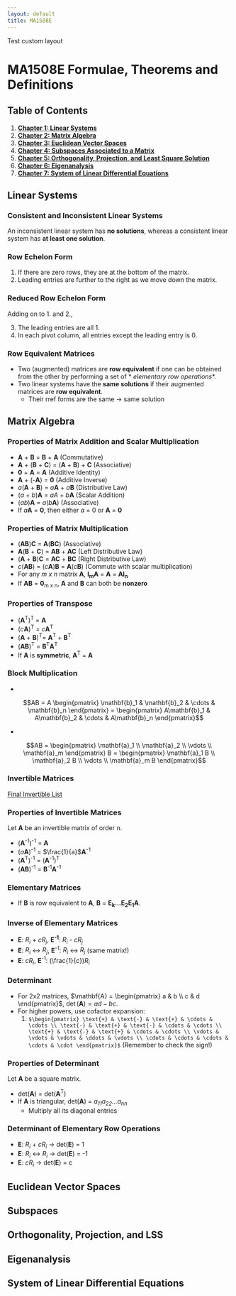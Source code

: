 ```yaml
---
layout: default
title: MA1508E
---
```

<p>Test custom layout</p>

# MA1508E Formulae, Theorems and Definitions

## Table of Contents

1. **[Chapter 1: Linear Systems](#linear-systems)**
2. **[Chapter 2: Matrix Algebra](#matrix-algebra)**
3. **[Chapter 3: Euclidean Vector Spaces](#euclidean-vector-spaces)**
4. **[Chapter 4: Subspaces Associated to a Matrix](#subspaces)**
5. **[Chapter 5: Orthogonality, Projection, and Least Square Solution](#orthogonality-projection-and-lss)**
6. **[Chapter 6: Eigenanalysis](#eigenanalysis)**
7. **[Chapter 7: System of Linear Differential Equations](#system-of-linear-differential-equations)**

## Linear Systems

### Consistent and Inconsistent Linear Systems

An inconsistent linear system has **no solutions**, whereas a consistent linear system has **at least one solution**.

### Row Echelon Form

1. If there are zero rows, they are at the bottom of the matrix.
2. Leading entries are further to the right as we move down the matrix.

### Reduced Row Echelon Form

Adding on to 1. and 2.,

3. The leading entries are all 1.
4. In each pivot column, all entries except the leading entry is 0.

### Row Equivalent Matrices

* Two (augmented) matrices are **row equivalent** if one can be obtained from the other by performing a set of *
  *elementary row operations**.
* Two linear systems have the **same solutions** if their augmented matrices are **row equivalent**.
    * Their rref forms are the same &#8594; same solution

## Matrix Algebra

### Properties of Matrix Addition and Scalar Multiplication

* **A** + **B** = **B** + **A** (Commutative)
* **A** + (**B** + **C**) = (**A** + **B**) + **C** (Associative)
* **0** + **A** = **A** (Additive Identity)
* **A** + (-**A**) = **0** (Additive Inverse)
* _a_(**A** + **B**) = _a_**A** + _a_**B** (Distributive Law)
* (_a_ + _b_)**A** = _a_*A* + _b_**A** (Scalar Addition)
* (_ab_)**A** = _a_(_b_**A**) (Associative)
* If _a_**A** = **0**, then either _a_ = 0 or **A** = **0**

### Properties of Matrix Multiplication

* (**AB**)**C** = **A**(**BC**) (Associative)
* **A**(**B** + **C**) = **AB** + **AC** (Left Distributive Law)
* (**A** + **B**)**C** = **AC** + **BC** (Right Distributive Law)
* _c_(**AB**) = (_c_**A**)**B** = **A**(_c_**B**) (Commute with scalar multiplication)
* For any _m x n_ matrix **A**, **I<sub>m</sub>A** = **A** = **AI<sub>n</sub>**
* If **AB** = **0**<sub>m x n</sub>, **A** and **B** can both be **nonzero**

### Properties of Transpose

* (**A**<suP>T</sup>)<sup>T</sup> = **A**
* (_c_**A**)<sup>T</sup> = _c_**A**<sup>T</sup>
* (**A** + **B**)<sup>T</sup>= **A**<sup>T</sup> + **B**<sup>T</sup>
* (**AB**)<sup>T</sup> = **B**<sup>T</sup>**A**<sup>T</sup>
* If **A** is **symmetric**, **A**<sup>T</sup> = **A**

### Block Multiplication

* 
```math
AB = A \begin{pmatrix} \mathbf{b}_1 & \mathbf{b}_2 & \cdots & \mathbf{b}_n \end{pmatrix} = \begin{pmatrix} A\mathbf{b}_1 & A\mathbf{b}_2 & \cdots & A\mathbf{b}_n \end{pmatrix}
```
* 
```math
AB = \begin{pmatrix}
\mathbf{a}_1 \\
\mathbf{a}_2 \\
\vdots \\
\mathbf{a}_m
\end{pmatrix}
B =
\begin{pmatrix}
\mathbf{a}_1 B \\
\mathbf{a}_2 B \\
\vdots \\
\mathbf{a}_m B
\end{pmatrix}
```

### Invertible Matrices

[Final Invertible List](...)

### Properties of Invertible Matrices

Let **A** be an invertible matrix of order n.

* (**A**<sup>-1</sup>)<sup>-1</sup> = **A**
* (*a***A**)<sup>-1</sup> = $\frac{1}{a}$**A**<sup>-1</sup>
* (**A**<sup>T</sup>)<sup>-1</sup> = (**A**<sup>-1</sup>)<sup>T</sup>
* (**AB**)<sup>-1</sup> = **B**<sup>-1</sup>**A**<sup>-1</sup>

### Elementary Matrices

* If **B** is row equivalent to **A**, **B** = **E<sub>k</sub>...E<sub>2</sub>E<sub>1</sub>A**.

### Inverse of Elementary Matrices

* **E**: *R<sub>i</sub>* + *cR<sub>j</sub>*, **E<sup>-1</sup>**: *R<sub>i</sub>* - *cR<sub>j</sub>*
* **E**: *R<sub>i</sub>* ↔ *R<sub>j</sub>*, **E**<sup>-1</sup>: *R<sub>i</sub>* ↔ *R<sub>j</sub>* (same matrix!)
* **E**: *cR<sub>i</sub>*, **E**<sup>-1</sup>: \(\frac{1}{c}\)*R<sub>i</sub>*

### Determinant

* For 2x2 matrices, $\mathbf{A} = \begin{pmatrix} a & b \\ c & d \end{pmatrix}$, $\det(\mathbf{A}) = ad - bc$.
* For higher powers, use cofactor expansion:
    1. `$\begin{pmatrix}
       \text{+} & \text{-} & \text{+} & \cdots & \cdots \\
       \text{-} & \text{+} & \text{-} & \cdots & \cdots \\
       \text{+} & \text{-} & \text{+} & \cdots & \cdots \\
       \vdots & \vdots & \vdots & \ddots & \vdots \\
       \cdots & \cdots & \cdots & \cdots & \cdot
       \end{pmatrix}$` (Remember to check the sign!)

### Properties of Determinant

Let **A** be a square matrix.

* det(**A**) = det(**A**<sup>T</sup>)
* If **A** is triangular, det(**A**) = *a<sub>11</sub>a<sub>22</sub>...a<sub>nn</sub>*
    * Multiply all its diagonal entries

### Determinant of Elementary Row Operations

* **E**: *R<sub>i</sub>* + *cR<sub>i</sub>* → det(**E**) = 1
* **E**: *R<sub>i</sub>* ↔ *R<sub>i</sub>* → det(**E**) = -1
* **E**: *cR<sub>i</sub>* → det(**E**) = c

## Euclidean Vector Spaces

## Subspaces

## Orthogonality, Projection, and LSS

## Eigenanalysis

## System of Linear Differential Equations